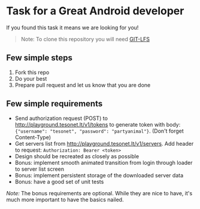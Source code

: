 # Task for a Great Android developer

If you found this task it means we are looking for you!

> Note: To clone this repository you will need [GIT-LFS](https://git-lfs.github.com/)

## Few simple steps

1. Fork this repo
2. Do your best
3. Prepare pull request and let us know that you are done

## Few simple requirements

- Send authorization request (POST) to http://playground.tesonet.lt/v1/tokens to generate token with body: `{"username": "tesonet", "password": "partyanimal"}`. (Don't forget Content-Type)
- Get servers list from http://playground.tesonet.lt/v1/servers. Add header to request: `Authorization: Bearer <token>`
- Design should be recreated as closely as possible
- Bonus: implement smooth animated transition from login through loader to server list screen
- Bonus: implement persistent storage of the downloaded server data
- Bonus: have a good set of unit tests

*Note:* The bonus requirements are optional. While they are nice to have, it's much more important to have the basics nailed.
